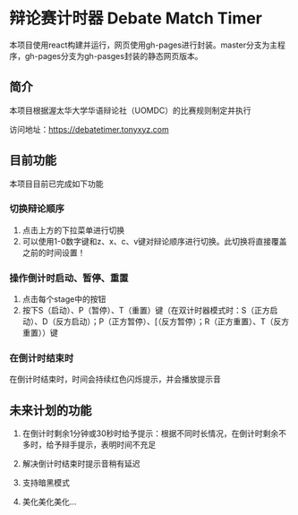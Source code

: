 # 辩论赛计时器 Debate Match Timer

本项目使用react构建并运行，网页使用gh-pages进行封装。master分支为主程序，gh-pages分支为gh-pasges封装的静态网页版本。



## 简介

本项目根据渥太华大学华语辩论社（UOMDC）的比赛规则制定并执行

访问地址：https://debatetimer.tonyxyz.com



## 目前功能

本项目目前已完成如下功能

### 切换辩论顺序

1. 点击上方的下拉菜单进行切换
2. 可以使用1-0数字键和z、x、c、v键对辩论顺序进行切换。此切换将直接覆盖之前的时间设置！

### 操作倒计时启动、暂停、重置

1. 点击每个stage中的按钮
2. 按下S（启动）、P（暂停）、T（重置）键（在双计时器模式时：S（正方启动）、D（反方启动）；P（正方暂停）、[（反方暂停）；R（正方重置）、T（反方重置））键

### 在倒计时结束时

在倒计时结束时，时间会持续红色闪烁提示，并会播放提示音



## 未来计划的功能

1. 在倒计时剩余1分钟或30秒时给予提示：根据不同时长情况，在倒计时剩余不多时，给予辩手提示，表明时间不充足

2. 解决倒计时结束时提示音稍有延迟

3. 支持暗黑模式
4. 美化美化美化...

